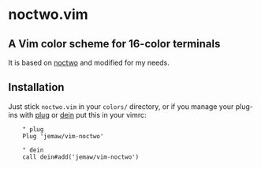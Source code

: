 # noctwo.vim

## A Vim color scheme for 16-color terminals 
It is based on [noctwo][1] and modified for my needs.


## Installation

Just stick `noctwo.vim` in your `colors/` directory, or if you manage your
plug-ins with [plug][2] or [dein][3] put this in your vimrc:
```vim
    " plug
    Plug 'jemaw/vim-noctwo'
```
```vim
    " dein
    call dein#add('jemaw/vim-noctwo')
```


[1]: https://github.com/noahfrederick/vim-noctu
[2]: https://github.com/junegunn/vim-plug
[3]: https://github.com/Shougo/dein.vim
